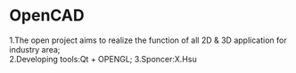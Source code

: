 # OpenCAD
1.The open project aims to realize the function of all 2D &amp; 3D application for industry area;                                    
2.Developing tools:Qt + OPENGL;
3.Sponcer:X.Hsu
